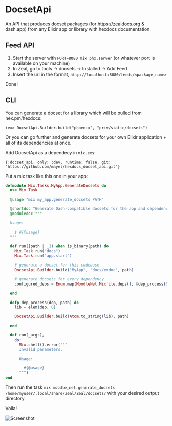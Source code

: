 # DocsetApi

An API that produces docset packages (for https://zealdocs.org & dash.app) from any Elixir app or library with hexdocs documentation. 

## Feed API

1. Start the server with `PORT=8080 mix phx.server` (or whatever port is available on your machine)
2. In Zeal, go to tools -> docsets -> Installed -> Add Feed
3. Insert the url in the format, `http://localhost:8080/feeds/<package_name>`

Done!

## CLI

You can generate a docset for a library which will be pulled from hex.pm/hexdocs:

`iex> DocsetApi.Builder.build("phoenix", "priv/static/docsets")`

Or you can go further and generate docsets for your own Elixir application + all of its dependencies at once. 

Add DocsetApi as a dependecy in `mix.exs`:

`{:docset_api, only: :dev, runtime: false, git: "https://github.com/mayel/hexdocs_docset_api.git"}`

Put a mix task like this one in your app:

```elixir
defmodule Mix.Tasks.MyApp.GenerateDocsets do
  use Mix.Task

  @usage "mix my_app.generate_docsets PATH"

  @shortdoc "Generate Dash-compatible docsets for the app and dependencies."
  @moduledoc """

  Usage:

    $ #{@usage}
  """

  def run([path | _]) when is_binary(path) do
    Mix.Task.run("docs")
    Mix.Task.run("app.start")

    # generate a docset for this codebase
    DocsetApi.Builder.build("MyApp", "docs/exdoc", path)

    # generate docsets for every dependency
    configured_deps = Enum.map(MoodleNet.Mixfile.deps(), &dep_process(&1, path))

  end

  defp dep_process(dep, path) do
    lib = elem(dep, 0)

    DocsetApi.Builder.build(Atom.to_string(lib), path)

  end

  def run(_args),
    do:
      Mix.shell().error("""
      Invalid parameters.

      Usage:

        #{@usage}
      """)
end
```

Then run the task `mix moodle_net.generate_docsets /home/myuser/.local/share/Zeal/Zeal/docsets/` with your desired output directory. 

Voila!

![Screenshot](https://i.imgur.com/hBfzXoO.png)
